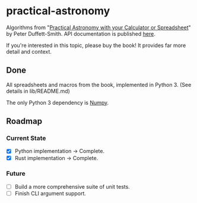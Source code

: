 # practical-astronomy

Algorithms from "[Practical Astronomy with your Calculator or Spreadsheet](https://www.amazon.com/Practical-Astronomy-your-Calculator-Spreadsheet/dp/1108436072)" by Peter Duffett-Smith.  API documentation is published [here](https://jfcarr-astronomy.github.io/practical-astronomy/).

If you're interested in this topic, please buy the book!  It provides far more detail and context.

## Done

All spreadsheets and macros from the book, implemented in Python 3.  (See details in lib/README.md)

The only Python 3 dependency is [Numpy](https://numpy.org/).

## Roadmap

### Current State

- [x] Python implementation -> Complete.
- [x] Rust implementation -> Complete.

### Future

- [ ] Build a more comprehensive suite of unit tests.
- [ ] Finish CLI argument support.
